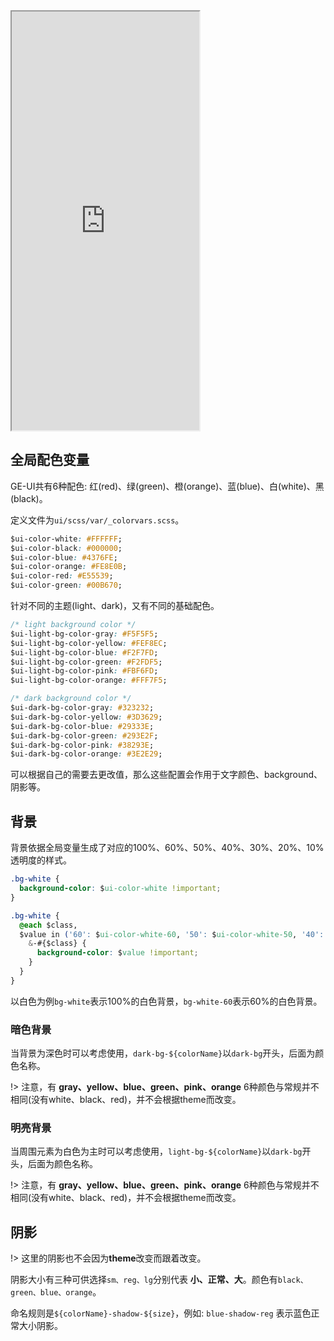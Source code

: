 <div class="simulator">
    <iframe src="http://localhost:8080/#/pages/basic/color" height="670px"></iframe>
</div>

## 全局配色变量 
GE-UI共有6种配色: 红(red)、绿(green)、橙(orange)、蓝(blue)、白(white)、黑(black)。

定义文件为`ui/scss/var/_colorvars.scss`。
```css
$ui-color-white: #FFFFFF;
$ui-color-black: #000000;
$ui-color-blue: #4376FE;
$ui-color-orange: #FE8E0B;
$ui-color-red: #E55539;
$ui-color-green: #00B670;
```

针对不同的主题(light、dark)，又有不同的基础配色。
```css
/* light background color */
$ui-light-bg-color-gray: #F5F5F5;
$ui-light-bg-color-yellow: #FEF8EC;
$ui-light-bg-color-blue: #F2F7FD;
$ui-light-bg-color-green: #F2FDF5;
$ui-light-bg-color-pink: #FBF6FD;
$ui-light-bg-color-orange: #FFF7F5;

/* dark background color */
$ui-dark-bg-color-gray: #323232;
$ui-dark-bg-color-yellow: #3D3629;
$ui-dark-bg-color-blue: #29333E;
$ui-dark-bg-color-green: #293E2F;
$ui-dark-bg-color-pink: #38293E;
$ui-dark-bg-color-orange: #3E2E29;
```

可以根据自己的需要去更改值，那么这些配置会作用于文字颜色、background、阴影等。

## 背景
背景依据全局变量生成了对应的100%、60%、50%、40%、30%、20%、10%透明度的样式。

```css
.bg-white {
  background-color: $ui-color-white !important;
}

.bg-white {
  @each $class,
  $value in ('60': $ui-color-white-60, '50': $ui-color-white-50, '40': $ui-color-white-40, '30': $ui-color-white-30, '20': $ui-color-white-20, '10': $ui-color-white-10) {
    &-#{$class} {
      background-color: $value !important;
    }
  }
}
```

以白色为例`bg-white`表示100%的白色背景，`bg-white-60`表示60%的白色背景。


### 暗色背景
当背景为深色时可以考虑使用，`dark-bg-${colorName}`以`dark-bg`开头，后面为颜色名称。

!> 注意，有 **gray、yellow、blue、green、pink、orange** 6种颜色与常规并不相同(没有white、black、red)，并不会根据theme而改变。

### 明亮背景
当周围元素为白色为主时可以考虑使用，`light-bg-${colorName}`以`dark-bg`开头，后面为颜色名称。

!> 注意，有 **gray、yellow、blue、green、pink、orange** 6种颜色与常规并不相同(没有white、black、red)，并不会根据theme而改变。


## 阴影

!> 这里的阴影也不会因为**theme**改变而跟着改变。

阴影大小有三种可供选择`sm、reg、lg`分别代表 **小、正常、大**。颜色有`black、green、blue、orange`。

命名规则是`${colorName}-shadow-${size}`，例如: `blue-shadow-reg` 表示蓝色正常大小阴影。